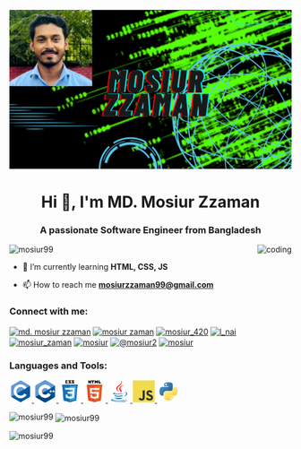 
![logo](https://github.com/Mosiur99/Mosiur99/blob/main/banner.png)

<h1 align="center">Hi 👋, I'm MD. Mosiur Zzaman</h1>
<h3 align="center">A passionate Software Engineer from Bangladesh</h3>

<img align = "right" alt = "coding" widht = "400" src = "https://camo.githubusercontent.com/cae12fddd9d6982901d82580bdf321d81fb299141098ca1c2d4891870827bf17/68747470733a2f2f6d69726f2e6d656469756d2e636f6d2f6d61782f313336302f302a37513379765349765f7430696f4a2d5a2e676966">

<p align="left"> <img src="https://komarev.com/ghpvc/?username=mosiur99&label=Profile%20views&color=0e75b6&style=flat" alt="mosiur99" /> </p>

- 🌱 I’m currently learning **HTML, CSS, JS**

- 📫 How to reach me **mosiurzzaman99@gmail.com**

<h3 align="left">Connect with me:</h3>
<p align="left">
<a href="https://linkedin.com/in/md-mosiur-zzaman-4008951b1" target="blank"><img align="center" src="https://raw.githubusercontent.com/rahuldkjain/github-profile-readme-generator/master/src/images/icons/Social/linked-in-alt.svg" alt="md. mosiur zzaman" height="30" width="40" /></a>
<a href="https://fb.com/mosiur.zaman.7" target="blank"><img align="center" src="https://raw.githubusercontent.com/rahuldkjain/github-profile-readme-generator/master/src/images/icons/Social/facebook.svg" alt="mosiur zaman" height="30" width="40" /></a>
<a href="https://www.codechef.com/users/mosiur_420" target="blank"><img align="center" src="https://cdn.jsdelivr.net/npm/simple-icons@3.1.0/icons/codechef.svg" alt="mosiur_420" height="30" width="40" /></a>
<a href="https://www.hackerrank.com/l_nai" target="blank"><img align="center" src="https://raw.githubusercontent.com/rahuldkjain/github-profile-readme-generator/master/src/images/icons/Social/hackerrank.svg" alt="l_nai" height="30" width="40" /></a>
<a href="https://codeforces.com/profile/mosiur_zaman" target="blank"><img align="center" src="https://raw.githubusercontent.com/rahuldkjain/github-profile-readme-generator/master/src/images/icons/Social/codeforces.svg" alt="mosiur_zaman" height="30" width="40" /></a>
<a href="https://www.leetcode.com/mosiur" target="blank"><img align="center" src="https://raw.githubusercontent.com/rahuldkjain/github-profile-readme-generator/master/src/images/icons/Social/leet-code.svg" alt="mosiur" height="30" width="40" /></a>
<a href="https://www.hackerearth.com/@mosiur2" target="blank"><img align="center" src="https://raw.githubusercontent.com/rahuldkjain/github-profile-readme-generator/master/src/images/icons/Social/hackerearth.svg" alt="@mosiur2" height="30" width="40" /></a>
<a href="https://www.topcoder.com/members/mosiur" target="blank"><img align="center" src="https://raw.githubusercontent.com/rahuldkjain/github-profile-readme-generator/master/src/images/icons/Social/topcoder.svg" alt="mosiur" height="30" width="40" /></a>
<!-- <a href="https://discord.gg/1131" target="blank"><img align="center" src="https://raw.githubusercontent.com/rahuldkjain/github-profile-readme-generator/master/src/images/icons/Social/discord.svg" alt="1131" height="30" width="40" /></a> -->
</p>

<h3 align="left">Languages and Tools:</h3>
<p align="left"> <a href="https://www.cprogramming.com/" target="_blank" rel="noreferrer"> <img src="https://raw.githubusercontent.com/devicons/devicon/master/icons/c/c-original.svg" alt="c" width="40" height="40"/> </a> <a href="https://www.w3schools.com/cpp/" target="_blank" rel="noreferrer"> <img src="https://raw.githubusercontent.com/devicons/devicon/master/icons/cplusplus/cplusplus-original.svg" alt="cplusplus" width="40" height="40"/> </a> <a href="https://www.w3schools.com/css/" target="_blank" rel="noreferrer"> <img src="https://raw.githubusercontent.com/devicons/devicon/master/icons/css3/css3-original-wordmark.svg" alt="css3" width="40" height="40"/> </a> <a href="https://www.w3.org/html/" target="_blank" rel="noreferrer"> <img src="https://raw.githubusercontent.com/devicons/devicon/master/icons/html5/html5-original-wordmark.svg" alt="html5" width="40" height="40"/> </a> <a href="https://www.java.com" target="_blank" rel="noreferrer"> <img src="https://raw.githubusercontent.com/devicons/devicon/master/icons/java/java-original.svg" alt="java" width="40" height="40"/> </a> <a href="https://developer.mozilla.org/en-US/docs/Web/JavaScript" target="_blank" rel="noreferrer"> <img src="https://raw.githubusercontent.com/devicons/devicon/master/icons/javascript/javascript-original.svg" alt="javascript" width="40" height="40"/> </a> <a href="https://www.python.org" target="_blank" rel="noreferrer"> <img src="https://raw.githubusercontent.com/devicons/devicon/master/icons/python/python-original.svg" alt="python" width="40" height="40"/> </a> </p>

<p><img align="left" src="https://github-readme-stats.vercel.app/api/top-langs?username=mosiur99&show_icons=true&locale=en&layout=compact" alt="mosiur99" /></p>

<p>&nbsp;<img align="center" src="https://github-readme-stats.vercel.app/api?username=mosiur99&show_icons=true&locale=en" alt="mosiur99" /></p>

<p><img align="center" src="https://github-readme-streak-stats.herokuapp.com/?user=mosiur99&" alt="mosiur99" /></p>
